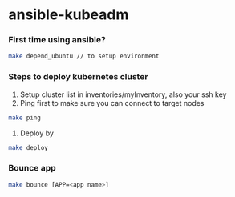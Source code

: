 # ansible-kubeadm

### First time using ansible?
```sh
make depend_ubuntu // to setup environment
```
### Steps to deploy kubernetes cluster

1. Setup cluster list in inventories/myInventory, also your ssh key 
1. Ping first to make sure you can connect to target nodes
  ```sh
  make ping
  ```
1. Deploy by

  ```sh
  make deploy
  ```

### Bounce app
  ```sh
  make bounce [APP=<app name>]
  ``` 